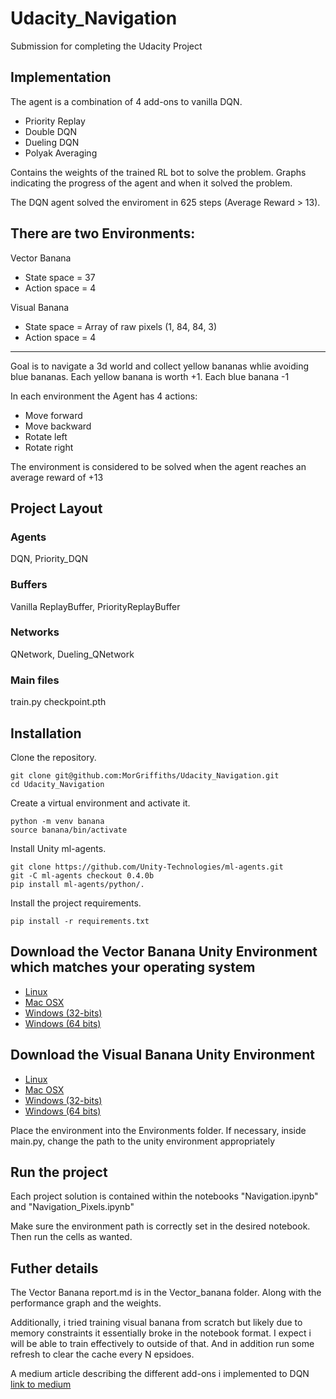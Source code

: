 # Udacity_Navigation

Submission for completing the Udacity Project

## Implementation

The agent is a combination of 4 add-ons to vanilla DQN.

- Priority Replay
- Double DQN
- Dueling DQN
- Polyak Averaging

Contains the weights of the trained RL bot to solve the problem.
Graphs indicating the progress of the agent and when it solved the problem.

The DQN agent solved the enviroment in 625 steps (Average Reward > 13).

## There are two Environments:

Vector Banana

- State space = 37
- Action space = 4

Visual Banana

- State space = Array of raw pixels (1, 84, 84, 3)
- Action space = 4

---

Goal is to navigate a 3d world and collect yellow bananas whlie avoiding blue bananas.
Each yellow banana is worth +1. Each blue banana -1

In each environment the Agent has 4 actions:

- Move forward
- Move backward
- Rotate left
- Rotate right

The environment is considered to be solved when the agent reaches an average reward of +13

## Project Layout

### Agents

DQN, Priority_DQN

### Buffers

Vanilla ReplayBuffer, PriorityReplayBuffer

### Networks

QNetwork, Dueling_QNetwork

### Main files

train.py
checkpoint.pth

## Installation

Clone the repository.

```
git clone git@github.com:MorGriffiths/Udacity_Navigation.git
cd Udacity_Navigation
```

Create a virtual environment and activate it.

```
python -m venv banana
source banana/bin/activate
```

Install Unity ml-agents.

```
git clone https://github.com/Unity-Technologies/ml-agents.git
git -C ml-agents checkout 0.4.0b
pip install ml-agents/python/.
```

Install the project requirements.

```
pip install -r requirements.txt
```

## Download the Vector Banana Unity Environment which matches your operating system

- [Linux](https://s3-us-west-1.amazonaws.com/udacity-drlnd/P1/Banana/Banana_Linux.zip)
- [Mac OSX](https://s3-us-west-1.amazonaws.com/udacity-drlnd/P1/Banana/Banana.app.zip)
- [Windows (32-bits)](https://s3-us-west-1.amazonaws.com/udacity-drlnd/P1/Banana/Banana_Windows_x86.zip)
- [Windows (64 bits)](https://s3-us-west-1.amazonaws.com/udacity-drlnd/P1/Banana/Banana_Windows_x86_64.zip)

## Download the Visual Banana Unity Environment

- [Linux](https://s3-us-west-1.amazonaws.com/udacity-drlnd/P1/Banana/VisualBanana_Linux.zip)
- [Mac OSX](https://s3-us-west-1.amazonaws.com/udacity-drlnd/P1/Banana/VisualBanana.app.zip)
- [Windows (32-bits)](https://s3-us-west-1.amazonaws.com/udacity-drlnd/P1/Banana/VisualBanana_Windows_x86.zip)
- [Windows (64 bits)](https://s3-us-west-1.amazonaws.com/udacity-drlnd/P1/Banana/VisualBanana_Windows_x86_64.zip)

Place the environment into the Environments folder.
If necessary, inside main.py, change the path to the unity environment appropriately

## Run the project

Each project solution is contained within the notebooks "Navigation.ipynb" and "Navigation_Pixels.ipynb"

Make sure the environment path is correctly set in the desired notebook. Then run the cells as wanted.

## Futher details

The Vector Banana report.md is in the Vector_banana folder. Along with the performance graph and the weights.

Additionally, i tried training visual banana from scratch but likely due to memory constraints it essentially broke in the notebook format. I expect i will be able to train effectively to outside of that. And in addition run some refresh to clear the cache every N epsidoes.

A medium article describing the different add-ons i implemented to DQN
[link to medium](https://medium.com/@C5ipo7i/improving-dqn-cde578df5d73?postPublishedType=initial)
